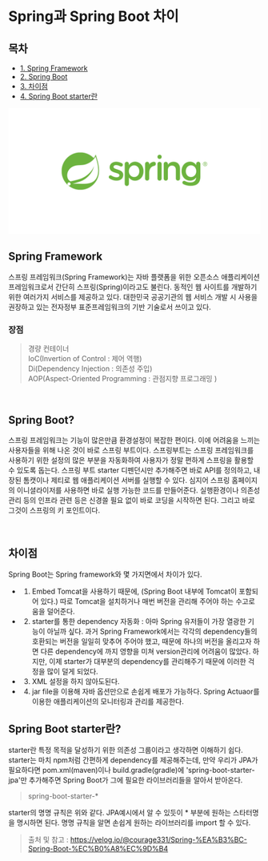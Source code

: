 # Spring과 Spring Boot 차이

## **목차**
- [1. Spring Framework](#1)
- [2. Spring Boot](#2)
- [3. 차이점](#3)
- [4. Spring Boot starter란](#4)

![Spring](./img/2022_07_27/spring.png)

## Spring Framework <a id="1"></a>
스프링 프레임워크(Spring Framework)는 자바 플랫폼을 위한 오픈소스 애플리케이션 프레임워크로서 간단히 스프링(Spring)이라고도 불린다. 동적인 웹 사이트를 개발하기 위한 여러가지 서비스를 제공하고 있다. 대한민국 공공기관의 웹 서비스 개발 시 사용을 권장하고 있는 전자정부 표준프레임워크의 기반 기술로서 쓰이고 있다.

### 장점
> 경량 컨테이너  
> IoC(Invertion of Control : 제어 역행)  
> Di(Dependency Injection : 의존성 주입)  
> AOP(Aspect-Oriented Programming : 관점지향 프로그래밍 )

<br/>

## Spring Boot? <a id="2"></a>
스프링 프레임워크는 기능이 많은만큼 환경설정이 복잡한 편이다. 이에 어려움을 느끼는 사용자들을 위해 나온 것이 바로 스프링 부트이다. 스프링부트는 스프링 프레임워크를 사용하기 위한 설정의 많은 부분을 자동화하여 사용자가 정말 편하게 스프링을 활용할 수 있도록 돕는다. 스프링 부트 starter 디펜던시만 추가해주면 바로 API를 정의하고, 내장된 톰캣이나 제티로 웹 애플리케이션 서버를 실행할 수 있다. 심지어 스프링 홈페이지의 이니셜라이저를 사용하면 바로 실행 가능한 코드를 만들어준다. 실행환경이나 의존성 관리 등의 인프라 관련 등은 신경쓸 필요 없이 바로 코딩을 시작하면 된다. 그리고 바로 그것이 스프링의 키 포인트이다.

<br/>

## 차이점 <a id="3"></a>
Spring Boot는 Spring framework와 몇 가지면에서 차이가 있다.
- 1) Embed Tomcat을 사용하기 때문에, (Spring Boot 내부에 Tomcat이 포함되어 있다.) 따로 Tomcat을 설치하거나 매번 버전을 관리해 주어야 하는 수고로움을 덜어준다.
- 2) starter를 통한 dependency 자동화 : 아마 Spring 유저들이 가장 열광한 기능이 아닐까 싶다. 과거 Spring Framework에서는 각각의 dependency들의 호환되는 버전을 일일히 맞추어 주어야 했고, 때문에 하나의 버전을 올리고자 하면 다른 dependency에 까지 영향을 미쳐 version관리에 어려움이 많았다. 하지만, 이제 starter가 대부분의 dependency를 관리해주기 때문에 이러한 걱정을 많이 덜게 되었다.
- 3) XML 설정을 하지 않아도된다.
- 4) jar file을 이용해 자바 옵션만으로 손쉽게 배포가 가능하다. Spring Actuaor를 이용한 애플리케이션의 모니터링과 관리를 제공한다.

## Spring Boot starter란? <a id="4"></a>
starter란 특정 목적을 달성하기 위한 의존성 그룹이라고 생각하면 이해하기 쉽다. starter는 마치 npm처럼 간편하게 dependency를 제공해주는데, 만약 우리가 JPA가 필요하다면 pom.xml(maven)이나 build.gradle(gradle)에 'spring-boot-starter-jpa'만 추가해주면 Spring Boot가 그에 필요한 라이브러리들을 알아서 받아온다.

> spring-boot-starter-*

starter의 명명 규칙은 위와 같다. JPA예시에서 알 수 있듯이 * 부분에 원하는 스타터명을 명시하면 된다. 명명 규칙을 알면 손쉽게 원하는 라이브러리를 import 할 수 있다.



> 출처 및 참고 : https://velog.io/@courage331/Spring-%EA%B3%BC-Spring-Boot-%EC%B0%A8%EC%9D%B4